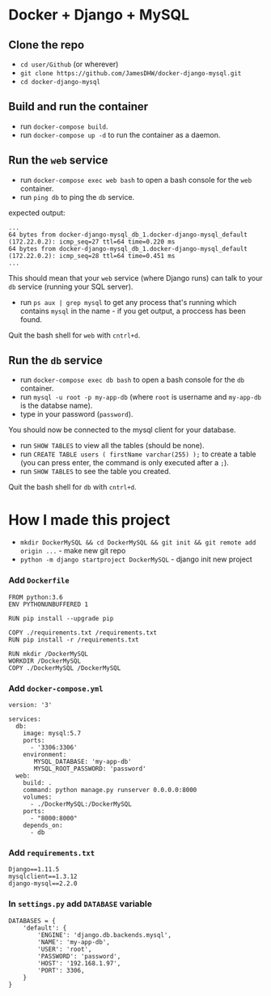 # Docker + Django + MySQL

## Clone the repo

 - `cd user/Github` (or wherever)
 - `git clone https://github.com/JamesDHW/docker-django-mysql.git`
 - `cd docker-django-mysql`
 
## Build and run the container

 - run `docker-compose build`.
 - run `docker-compose up -d` to run the container as a daemon.

## Run the `web` service

 - run `docker-compose exec web bash` to open a bash console for the `web` container.
 - run `ping db` to ping the `db` service.

expected output:

```
...
64 bytes from docker-django-mysql_db_1.docker-django-mysql_default (172.22.0.2): icmp_seq=27 ttl=64 time=0.220 ms
64 bytes from docker-django-mysql_db_1.docker-django-mysql_default (172.22.0.2): icmp_seq=28 ttl=64 time=0.451 ms
...
```

This should mean that your `web` service (where Django runs) can talk to your `db` service (running your SQL server).

 - run `ps aux | grep mysql` to get any process that's running which contains `mysql` in the name - if you get output, a proccess has been found.

Quit the bash shell for `web` with `cntrl+d`.

## Run the `db` service

 - run `docker-compose exec db bash` to open a bash console for the `db` container.
 - run `mysql -u root -p my-app-db` (where `root` is username and `my-app-db` is the databse name).
 - type in your password (`password`).

You should now be connected to the mysql client for your database.

 - run `SHOW TABLES` to view all the tables (should be none).
 - run `CREATE TABLE users ( firstName varchar(255) );` to create a table (you can press enter, the command is only executed after a `;`).
 - run `SHOW TABLES` to see the table you created.

Quit the bash shell for `db` with `cntrl+d`.


# How I made this project


 - `mkdir DockerMySQL && cd DockerMySQL && git init && git remote add origin ...` - make new git repo
 - `python -m django startproject DockerMySQL` - django init new project


### Add `Dockerfile`

```
FROM python:3.6
ENV PYTHONUNBUFFERED 1

RUN pip install --upgrade pip

COPY ./requirements.txt /requirements.txt
RUN pip install -r /requirements.txt

RUN mkdir /DockerMySQL
WORKDIR /DockerMySQL
COPY ./DockerMySQL /DockerMySQL
```

### Add `docker-compose.yml`

```
version: '3'

services:
  db:
    image: mysql:5.7
    ports:
      - '3306:3306'
    environment:
       MYSQL_DATABASE: 'my-app-db'
       MYSQL_ROOT_PASSWORD: 'password'
  web:
    build: .
    command: python manage.py runserver 0.0.0.0:8000
    volumes:
      - ./DockerMySQL:/DockerMySQL
    ports:
      - "8000:8000"
    depends_on:
      - db

```

### Add `requirements.txt`

```
Django==1.11.5
mysqlclient==1.3.12
django-mysql==2.2.0
```

### In `settings.py` add `DATABASE` variable

```
DATABASES = {
    'default': {
        'ENGINE': 'django.db.backends.mysql',
        'NAME': 'my-app-db',
        'USER': 'root',
        'PASSWORD': 'password',
        'HOST': '192.168.1.97',
        'PORT': 3306,
    }
}
```

